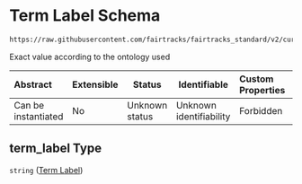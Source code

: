 # Term Label Schema

```txt
https://raw.githubusercontent.com/fairtracks/fairtracks_standard/v2/current/json/schema/fairtracks_experiment.schema.json#/properties/target/properties/gene_product_type/properties/term_label
```

Exact value according to the ontology used


| Abstract            | Extensible | Status         | Identifiable            | Custom Properties | Additional Properties | Access Restrictions | Defined In                                                                                                     |
| :------------------ | ---------- | -------------- | ----------------------- | :---------------- | --------------------- | ------------------- | -------------------------------------------------------------------------------------------------------------- |
| Can be instantiated | No         | Unknown status | Unknown identifiability | Forbidden         | Allowed               | none                | [fairtracks_experiment.schema.json\*](../json/schema/fairtracks_experiment.schema.json "open original schema") |

## term_label Type

`string` ([Term Label](fairtracks_experiment-properties-experiment-target-properties-target-gene-product-type-properties-term-label.md))
